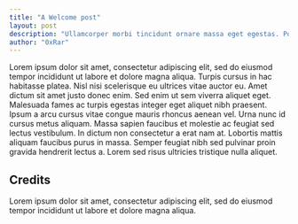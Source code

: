 ```yaml
---
title: "A Welcome post"
layout: post
description: "Ullamcorper morbi tincidunt ornare massa eget egestas. Porttitor eget dolor morbi non arcu risus quis varius. Ultrices in iaculis nunc sed augue lacus. Eget mauris pharetra et ultrices neque. Ante in nibh mauris cursus."
author: "0xRar"
---
```


<!-- # A Welcome post to Ghostlyrar ! -->

Lorem ipsum dolor sit amet, consectetur adipiscing elit, sed do eiusmod tempor incididunt ut labore et dolore magna aliqua. Turpis cursus in hac habitasse platea. Nisl nisi scelerisque eu ultrices vitae auctor eu. Amet dictum sit amet justo donec enim. Sed enim ut sem viverra aliquet eget. Malesuada fames ac turpis egestas integer eget aliquet nibh praesent. Ipsum a arcu cursus vitae congue mauris rhoncus aenean vel. Urna nunc id cursus metus aliquam. Massa sapien faucibus et molestie ac feugiat sed lectus vestibulum. In dictum non consectetur a erat nam at. Lobortis mattis aliquam faucibus purus in massa. Semper feugiat nibh sed pulvinar proin gravida hendrerit lectus a. Lorem sed risus ultricies tristique nulla aliquet.


## Credits

Lorem ipsum dolor sit amet, consectetur adipiscing elit, sed do eiusmod tempor incididunt ut labore et dolore magna aliqua.
